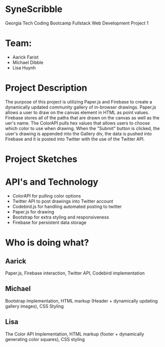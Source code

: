 # SyneScribble

Georgia Tech Coding Bootcamp
Fullstack Web Development
Project 1

# Team:
* Aarick Farist
* Michael Dibble
* Lisa Huynh

# Project Description
The purpose of this project is utilizing Paper.js and Firebase to create a dynamically updated community gallery of in-browser drawings.
Paper.js allows a user to draw on the canvas element in HTML as point values.
Firebase stores all of the paths that are drawn on the canvas as well as the uer's name.
The ColorAPI pulls hex values that allows users to choose which color to use when drawing.
When the "Submit" button is clicked, the user's drawing is appended into the Gallery div, the data is pushed into Firebase and it is posted into Twitter with the use of the Twitter API.

# Project Sketches


# API's and Technology

* ColorAPI for pulling color options
* Twitter API to post drawings into Twitter account
* Codebird.js for handling automated posting to twitter
* Paper.js for drawing 
* Bootstrap for extra styling and responsiveness
* Firebase for persistent data storage

# Who is doing what?


## Aarick

Paper.js, Firebase interaction, Twitter API, Codebird implementation

## Michael

Bootstrap implementation, HTML markup (Header + dynamically updating gallery images), CSS Styling

## Lisa

The Color API Implementation, HTML markup (footer + dynamically generating color squares), CSS styling

